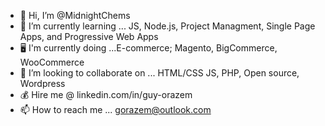 - 👋 Hi, I’m @MidnightChems
- 🌱 I’m currently learning ... JS, Node.js, Project Managment, Single Page Apps, and Progressive Web Apps
-  :desktop_computer: I'm currently doing ...E-commerce; Magento, BigCommerce, WooCommerce
- 💞️ I’m looking to collaborate on ... HTML/CSS JS, PHP, Open source, Wordpress
- :moneybag: Hire me @ linkedin.com/in/guy-orazem
- 📫 How to reach me ... gorazem@outlook.com

<!---
MidnightChems/MidnightChems is a ✨ special ✨ repository because its `README.md` (this file) appears on your GitHub profile.
You can click the Preview link to take a look at your changes.
--->
